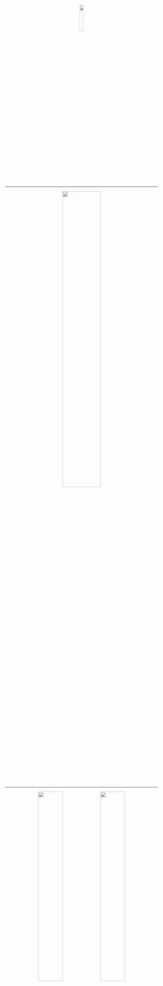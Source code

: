 <p align="center"><img width="15%" src="/images/logos/pytorch_logo.png" /></p>

--------------------------------------------------------------------------------

<p align="center"><img width="50%" src="/images/logos/pytorch_tutorials_logo_cv.png" /></p>

--------------------------------------------------------------------------------

<p align="center"><img width="40%" src="/images/intro_to_cv/mt_rainier_seg_0.JPG" />              <img width="40%" src="/images/intro_to_cv/mt_rainier_seg_1.JPG" /></p>

--------------------------------------------------------------------------------
<p align="center"><img width="80%" src="/images/intro_to_cv//mask_rcnn_ds.png" /></p>
<p align="center"><img width="80%" src="/images/intro_to_cv/maskrcnn_masks.png" /></p>
<p align="center"><img width="80%" src="/images/intro_to_cv/maskrcnn_bboxes.png" /></p>

--------------------------------------------------------------------------------


# Intro to Computer Vision Documentation


## Table of Contents  
- [cv_datasets](#cv_datasets)  
	- [Draw](#class-Draw)
	- [CV_DS_Base](#class-CV_DS_Base)
	- [ObjectCounting_DS](#class-ObjectCounting_DS)
	- [ImageSegmentation_DS](#class-ImageSegmentation_DS)
	- [ObjectDetection_DS](#class-ObjectDetection_DS)
- [cv_pl_data_modules](#cv_pl_data_modules)  
	- [ObjectCounting_DM](#ObjectCounting_DM)
	- [ImageSegmentation_DM](#ImageSegmentation_DM)
	- [ObjectDetection_DM](#ObjectDetection_DM)
- [cv_models](#cv_models)  
- [cv_utility](#cv_utility)  


## [cv_datasets](https://github.com/drewbyron/pytorch-tutorials/blob/main/pytorch_tutorials/intro_to_computer_vision/cv_datasets.py)

### class Draw

Class used to draw shapes onto images. Methods return coordinates of
corresponding shape on a 2d np array of shape (img_size, img_size).
The np rng is used for enabling derministic behaviour.

*Args:*

img_size (int): draws onto 2d array of shape (img_size, img_size).

rng (Generator): used for enabling deterministic behaviour. Example
    of valid rng: rng = np.random.default_rng(12345)


### class CV_DS_Base

Base class for a set of PyTorch computer vision datasets. This class
contains all of the attributes and methods common to all datasets
in this package.
Alone this base class has no functionality. The utility of these datasets
is that they enable the user to test cv models with very small and
simple images with tunable complexity. It also requires no downloading
of images and one can scale the size of the datasets easily.

*Args:*

ds_size (int): number of images in dataset.

img_size (int): will build images of shape (3, img_size, img_size).

shapes_per_image (Tuple[int, int]): will produce images containing
    minimum number of shapes Tuple[0] and maximum number of shapes
    Tuple[1]. For example shapes_per_image = (2,2) would create a
    dataset where each image contains exactly two shapes.

class_probs (Tuple[float, float, float]): relative probability of
    each shape occuring in an image. Need not sum to 1. For example
    class_probs = (1,1,0) will create a dataset with 50% class 1
    shapes, 50% class 2 shapes, 0% class 3 shapes.

rand_seed (int): used to instantiate a numpy random number generator.

class_map (Dict[Dict]): the class map must contain keys (0,1,2,3)
    and contain names "background", "rectangle", "line", and "donut".
    "gs_range" specifies the upper and lower bound of the
    grayscale values (0, 255) used to color the shapes.
    "target_color" can be used by visualization tools to assign
    a color to masks and boxes. Note that class 0 is reserved for
    background in most instance seg models, so one can rearrange
    the class assignments of different shapes but 0 must correspond
    to "background". The utility of this Dict is to enable the user
    to change target colors, class assignments, and shape
    intensities. A valid example:
    class_map={
    0: {"name": "background","gs_range": (200, 255),"target_color": (255, 255, 255),},
    1: {"name": "rectangle", "gs_range": (0, 100), "target_color": (255, 0, 0)},
    2: {"name": "line", "gs_range": (0, 100), "target_color": (0, 255, 0)},
    3: {"name": "donut", "gs_range": (0, 100), "target_color": (0, 0, 255)}}.


### class ObjectCounting_DS

Self contained PyTorch Dataset for testing object counting models.

*Args:*

ds_size (int): number of images in dataset.

img_size (int): will build images of shape (3, img_size, img_size).

shapes_per_image (Tuple[int, int]): will produce images containing
    minimum number of shapes Tuple[0] and maximum number of shapes
    Tuple[1]. For example shapes_per_image = (2,2) would create a
    dataset where each image contains exactly two shapes.

class_probs (Tuple[float, float, float]): relative probability of
    each shape occuring in an image. Need not sum to 1. For example
    class_probs = (1,1,0) will create a dataset with 50% class 1
    shapes, 50% class 2 shapes, 0% class 3 shapes.

rand_seed (int): used to instantiate a numpy random number generator.

class_map (Dict[Dict]): the class map must contain keys (0,1,2,3)
    and contain names "background", "rectangle", "line", and "donut".
    "gs_range" specifies the upper and lower bound of the
    grayscale values (0, 255) used to color the shapes.
    "target_color" can be used by visualization tools to assign
    a color to masks and boxes. Note that class 0 is reserved for
    background in most instance seg models, so one can rearrange
    the class assignments of different shapes but 0 must correspond
    to "background". The utility of this Dict is to enable the user
    to change target colors, class assignments, and shape
    intensities. A valid example:
    class_map={
    0: {"name": "background","gs_range": (200, 255),"target_color": (255, 255, 255),},
    1: {"name": "rectangle", "gs_range": (0, 100), "target_color": (255, 0, 0)},
    2: {"name": "line", "gs_range": (0, 100), "target_color": (0, 255, 0)},
    3: {"name": "donut", "gs_range": (0, 100), "target_color": (0, 0, 255)}}.

object_count (bool): whether or not the targets contain the
    object instance counts or not. Example below under the
    build_imgs_and_targets() method.


### class ImageSegmentation_DS

Self contained PyTorch Dataset for testing image segmentation models.

*Args:*

ds_size (int): number of images in dataset.

img_size (int): will build images of shape (3, img_size, img_size).

shapes_per_image (Tuple[int, int]): will produce images containing
    minimum number of shapes Tuple[0] and maximum number of shapes
    Tuple[1]. For example shapes_per_image = (2,2) would create a
    dataset where each image contains exactly two shapes.

class_probs (Tuple[float, float, float]): relative probability of
    each shape occuring in an image. Need not sum to 1. For example
    class_probs = (1,1,0) will create a dataset with 50% class 1
    shapes, 50% class 2 shapes, 0% class 3 shapes.

rand_seed (int): used to instantiate a numpy random number generator.

class_map (Dict[Dict]): the class map must contain keys (0,1,2,3)
    and contain names "background", "rectangle", "line", and "donut".
    "gs_range" specifies the upper and lower bound of the
    grayscale values (0, 255) used to color the shapes.
    "target_color" can be used by visualization tools to assign
    a color to masks and boxes. Note that class 0 is reserved for
    background in most instance seg models, so one can rearrange
    the class assignments of different shapes but 0 must correspond
    to "background". The utility of this Dict is to enable the user
    to change target colors, class assignments, and shape
    intensities. A valid example:
    class_map={
    0: {"name": "background","gs_range": (200, 255),"target_color": (255, 255, 255),},
    1: {"name": "rectangle", "gs_range": (0, 100), "target_color": (255, 0, 0)},
    2: {"name": "line", "gs_range": (0, 100), "target_color": (0, 255, 0)},
    3: {"name": "donut", "gs_range": (0, 100), "target_color": (0, 0, 255)}}.


## class ObjectDetection_DS

Self contained PyTorch Dataset for testing object detection and
instance segmentation models.
Note that the specifics of the target formatting is adherent to the
requirements of the torchvision MaskRCNN and FasterRCNN implimentations.
That said, this dataset should work with any object detection or
instance segmentation model that requires the same target formatting
(such as YOLO).
See the MaskRCNN documentation (linked below) for more details on the
formatting of the targets.
https://pytorch.org/vision/0.12/_modules/torchvision/models/detection/mask_rcnn.html

*Args:*

ds_size (int): number of images in dataset.

img_size (int): will build images of shape (3, img_size, img_size).

shapes_per_image (Tuple[int, int]): will produce images containing
    minimum number of shapes Tuple[0] and maximum number of shapes
    Tuple[1]. For example shapes_per_image = (2,2) would create a
    dataset where each image contains exactly two shapes.

class_probs (Tuple[float, float, float]): relative probability of
    each shape occuring in an image. Need not sum to 1. For example
    class_probs = (1,1,0) will create a dataset with 50% class 1
    shapes, 50% class 2 shapes, 0% class 3 shapes.

rand_seed (int): used to instantiate a numpy random number generator.

class_map (Dict[Dict]): the class map must contain keys (0,1,2,3)
    and contain names "background", "rectangle", "line", and "donut".
    "gs_range" specifies the upper and lower bound of the
    grayscale values (0, 255) used to color the shapes.
    "target_color" can be used by visualization tools to assign
    a color to masks and boxes. Note that class 0 is reserved for
    background in most instance seg models, so one can rearrange
    the class assignments of different shapes but 0 must correspond
    to "background". The utility of this Dict is to enable the user
    to change target colors, class assignments, and shape
    intensities. A valid example:
    class_map={
    0: {"name": "background","gs_range": (200, 255),"target_color": (255, 255, 255),},
    1: {"name": "rectangle", "gs_range": (0, 100), "target_color": (255, 0, 0)},
    2: {"name": "line", "gs_range": (0, 100), "target_color": (0, 255, 0)},
    3: {"name": "donut", "gs_range": (0, 100), "target_color": (0, 0, 255)}}.

target_masks (bool): whether or not the target dictionaries should
    contain boolean masks for each object instance. Masks are not
    necessary to train FasterRCNN or other object detection models
    but are necessary to train instance segmentation models such
    as MaskRCNN.


## [cv_pl_data_modules](https://github.com/drewbyron/pytorch-tutorials/blob/main/pytorch_tutorials/intro_to_computer_vision/cv_pl_data_modules.py)


### class ObjectDetection_DM

Self contained PyTorch Lightning DataModule for testing object detection
and image segmentation models with PyTorch Lightning. Uses the torch
dataset ObjectDetection_DS.

*Args:* 

train_val_size (int): total size of the training and validation
    sets combined.

train_val_split (Tuple[float, float]): should sum to 1.0. For example
    if train_val_size = 100 and train_val_split = (0.80, 0.20)
    then the training set will contain 80 imgs and the validation
    set will contain 20 imgs.

test_size (int): the size of the test data set.

batch_size (int): batch size to be input to dataloaders. Applies
    for training, val, and test datasets.

dataloader_shuffle (Dict): whether or not to shuffle for each of
    the three dataloaders. Dict must contain the keys: "train",
    "val", "test".

img_size (int): will build images of shape (3, img_size, img_size).

shapes_per_image (Tuple[int, int]): will produce images containing
    minimum number of shapes Tuple[0] and maximum number of shapes
    Tuple[1]. For example shapes_per_image = (2,2) would create a
    dataset where each image contains exactly two shapes.

class_probs (Tuple[float, float, float]): relative probability of
    each shape occuring in an image. Need not sum to 1. For example
    class_probs = (1,1,0) will create a dataset with 50% class 1
    shapes, 50% class 2 shapes, 0% class 3 shapes.

rand_seed (int): used to instantiate a numpy rng.

class_map (Dict[Dict]): the class map must contain keys (0,1,2,3)
    and contain names "background", "rectangle", "line", and "donut".
    "gs_range" specifies the upper and lower bound of the
    grayscale values (0, 255) used to color the shapes.
    "target_color" can be used by visualization tools to assign
    a color to masks and boxes. Note that class 0 is reserved for
    background in most instance seg models, so one can rearrange
    the class assignments of different shapes but 0 must correspond
    to "background". The utility of this Dict is to enable the user
    to change target colors, class assignments, and shape
    intensities. A valid example:
    class_map={
    0: {"name": "background","gs_range": (200, 255),"target_color": (255, 255, 255),},
    1: {"name": "rectangle", "gs_range": (0, 100), "target_color": (255, 0, 0)},
    2: {"name": "line", "gs_range": (0, 100), "target_color": (0, 255, 0)},
    3: {"name": "donut", "gs_range": (0, 100), "target_color": (0, 0, 255)}}.

target_masks (bool): whether or not the target dictionaries should
    contain boolean masks for each object instance. Masks are not
    necessary to train FasterRCNN or other object detection models
    but are necessary to train instance segmentation models such
    as MaskRCNN.

## [cv_models](https://github.com/drewbyron/pytorch-tutorials/blob/main/pytorch_tutorials/intro_to_computer_vision/cv_models.py)


## [cv_utility](https://github.com/drewbyron/pytorch-tutorials/blob/main/pytorch_tutorials/intro_to_computer_vision/cv_utility.py)

